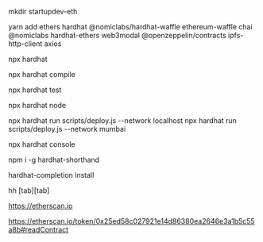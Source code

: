mkdir startupdev-eth

yarn add ethers hardhat @nomiclabs/hardhat-waffle ethereum-waffle chai @nomiclabs hardhat-ethers web3modal @openzeppelin/contracts ipfs-http-client axios

npx hardhat

npx hardhat compile

npx hardhat test

npx hardhat node

npx hardhat run scripts/deploy.js --network localhost
npx hardhat run scripts/deploy.js --network mumbai

npx hardhat console

npm i -g hardhat-shorthand

hardhat-completion install

hh [tab][tab]

https://etherscan.io

https://etherscan.io/token/0x25ed58c027921e14d86380ea2646e3a1b5c55a8b#readContract

